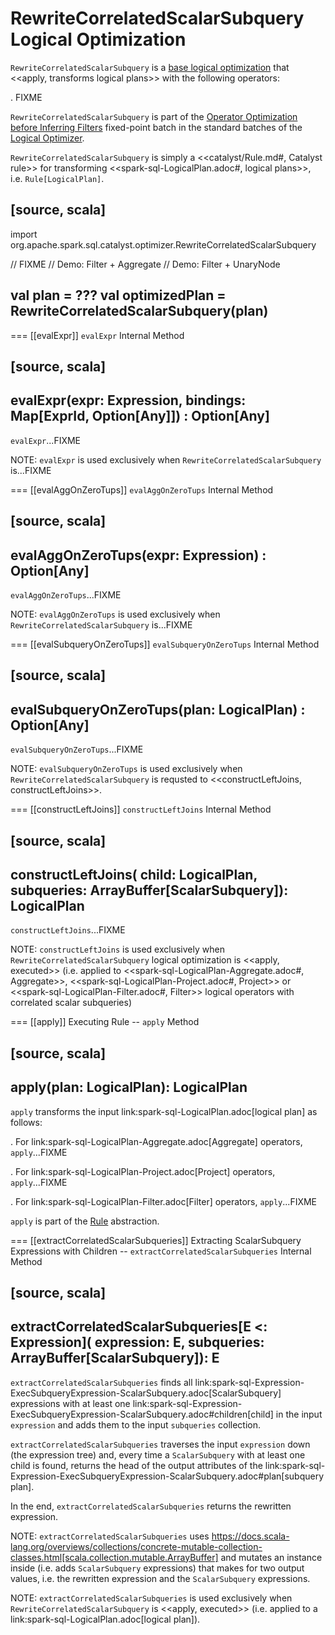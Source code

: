 # RewriteCorrelatedScalarSubquery Logical Optimization

`RewriteCorrelatedScalarSubquery` is a [base logical optimization](../Optimizer.md#batches) that <<apply, transforms logical plans>> with the following operators:

. FIXME

`RewriteCorrelatedScalarSubquery` is part of the [Operator Optimization before Inferring Filters](../Optimizer.md#Operator_Optimization_before_Inferring_Filters) fixed-point batch in the standard batches of the [Logical Optimizer](../Optimizer.md).

`RewriteCorrelatedScalarSubquery` is simply a <<catalyst/Rule.md#, Catalyst rule>> for transforming <<spark-sql-LogicalPlan.adoc#, logical plans>>, i.e. `Rule[LogicalPlan]`.

[source, scala]
----
import org.apache.spark.sql.catalyst.optimizer.RewriteCorrelatedScalarSubquery

// FIXME
// Demo: Filter + Aggregate
// Demo: Filter + UnaryNode

val plan = ???
val optimizedPlan = RewriteCorrelatedScalarSubquery(plan)
----

=== [[evalExpr]] `evalExpr` Internal Method

[source, scala]
----
evalExpr(expr: Expression, bindings: Map[ExprId, Option[Any]]) : Option[Any]
----

`evalExpr`...FIXME

NOTE: `evalExpr` is used exclusively when `RewriteCorrelatedScalarSubquery` is...FIXME

=== [[evalAggOnZeroTups]] `evalAggOnZeroTups` Internal Method

[source, scala]
----
evalAggOnZeroTups(expr: Expression) : Option[Any]
----

`evalAggOnZeroTups`...FIXME

NOTE: `evalAggOnZeroTups` is used exclusively when `RewriteCorrelatedScalarSubquery` is...FIXME

=== [[evalSubqueryOnZeroTups]] `evalSubqueryOnZeroTups` Internal Method

[source, scala]
----
evalSubqueryOnZeroTups(plan: LogicalPlan) : Option[Any]
----

`evalSubqueryOnZeroTups`...FIXME

NOTE: `evalSubqueryOnZeroTups` is used exclusively when `RewriteCorrelatedScalarSubquery` is requsted to <<constructLeftJoins, constructLeftJoins>>.

=== [[constructLeftJoins]] `constructLeftJoins` Internal Method

[source, scala]
----
constructLeftJoins(
  child: LogicalPlan,
  subqueries: ArrayBuffer[ScalarSubquery]): LogicalPlan
----

`constructLeftJoins`...FIXME

NOTE: `constructLeftJoins` is used exclusively when `RewriteCorrelatedScalarSubquery` logical optimization is <<apply, executed>> (i.e. applied to <<spark-sql-LogicalPlan-Aggregate.adoc#, Aggregate>>, <<spark-sql-LogicalPlan-Project.adoc#, Project>> or <<spark-sql-LogicalPlan-Filter.adoc#, Filter>> logical operators with correlated scalar subqueries)

=== [[apply]] Executing Rule -- `apply` Method

[source, scala]
----
apply(plan: LogicalPlan): LogicalPlan
----

`apply` transforms the input link:spark-sql-LogicalPlan.adoc[logical plan] as follows:

. For link:spark-sql-LogicalPlan-Aggregate.adoc[Aggregate] operators, `apply`...FIXME

. For link:spark-sql-LogicalPlan-Project.adoc[Project] operators, `apply`...FIXME

. For link:spark-sql-LogicalPlan-Filter.adoc[Filter] operators, `apply`...FIXME

`apply` is part of the [Rule](../catalyst/Rule.md#apply) abstraction.

=== [[extractCorrelatedScalarSubqueries]] Extracting ScalarSubquery Expressions with Children -- `extractCorrelatedScalarSubqueries` Internal Method

[source, scala]
----
extractCorrelatedScalarSubqueries[E <: Expression](
  expression: E,
  subqueries: ArrayBuffer[ScalarSubquery]): E
----

`extractCorrelatedScalarSubqueries` finds all link:spark-sql-Expression-ExecSubqueryExpression-ScalarSubquery.adoc[ScalarSubquery] expressions with at least one link:spark-sql-Expression-ExecSubqueryExpression-ScalarSubquery.adoc#children[child] in the input `expression` and adds them to the input `subqueries` collection.

`extractCorrelatedScalarSubqueries` traverses the input `expression` down (the expression tree) and, every time a `ScalarSubquery` with at least one child is found, returns the head of the output attributes of the link:spark-sql-Expression-ExecSubqueryExpression-ScalarSubquery.adoc#plan[subquery plan].

In the end, `extractCorrelatedScalarSubqueries` returns the rewritten expression.

NOTE: `extractCorrelatedScalarSubqueries` uses https://docs.scala-lang.org/overviews/collections/concrete-mutable-collection-classes.html[scala.collection.mutable.ArrayBuffer] and mutates an instance inside (i.e. adds `ScalarSubquery` expressions) that makes for two output values, i.e. the rewritten expression and the `ScalarSubquery` expressions.

NOTE: `extractCorrelatedScalarSubqueries` is used exclusively when `RewriteCorrelatedScalarSubquery` is <<apply, executed>> (i.e. applied to a link:spark-sql-LogicalPlan.adoc[logical plan]).
